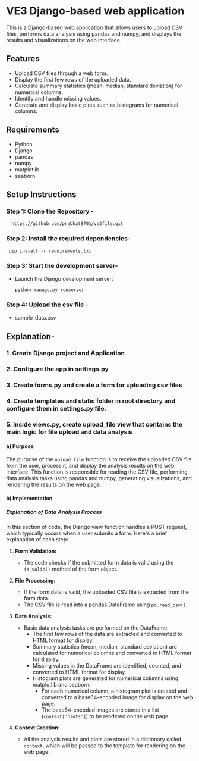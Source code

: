 # VE3 Django-based web application

This is a Django-based web application that allows users to upload CSV files, performs data analysis using pandas and numpy, and displays the results and visualizations on the web interface.

## Features

- Upload CSV files through a web form.
- Display the first few rows of the uploaded data.
- Calculate summary statistics (mean, median, standard deviation) for numerical columns.
- Identify and handle missing values.
- Generate and display basic plots such as histograms for numerical columns.

## Requirements

- Python
- Django
- pandas
- numpy
- matplotlib
- seaborn

## Setup Instructions

### Step 1: Clone the Repository - 
     
      https://github.com/prabhat8701/ve3file.git
     
      
### Step 2: Install the required dependencies-
     
     pip install -r requirements.txt
     
     
### Step 3: Start the development server-
- Launch the Django development server:
     ```
     python manage.py runserver
     ```
### Step 4: Upload the csv file - 
- sample_data.csv


## Explanation-

### 1. Create Django project and Application
### 2. Configure the app in settings.py
### 3. Create forms.py and create a form for uploading csv files
### 4. Create templates and static folder in root directory and configure them in settings.py file.
### 5. Inside views.py, create upload_file view that contains the main logic for file upload and data analysis
#### a) Purpose
The purpose of the `upload_file` function is to receive the uploaded CSV file from the user, process it, and display the analysis results on the web interface. This function is responsible for reading the CSV file, performing data analysis tasks using pandas and numpy, generating visualizations, and rendering the results on the web page.

#### b) Implementation
##### Explanation of Data Analysis Process

In this section of code, the Django view function handles a POST request, which typically occurs when a user submits a form. Here's a brief explanation of each step:

1. **Form Validation:** 
   - The code checks if the submitted form data is valid using the `is_valid()` method of the form object.

2. **File Processing:**
   - If the form data is valid, the uploaded CSV file is extracted from the form data.
   - The CSV file is read into a pandas DataFrame using `pd.read_csv()`.

3. **Data Analysis:**
   - Basic data analysis tasks are performed on the DataFrame:
     - The first few rows of the data are extracted and converted to HTML format for display.
     - Summary statistics (mean, median, standard deviation) are calculated for numerical columns and converted to HTML format for display.
     - Missing values in the DataFrame are identified, counted, and converted to HTML format for display.
     - Histogram plots are generated for numerical columns using matplotlib and seaborn:
       - For each numerical column, a histogram plot is created and converted to a base64-encoded image for display on the web page.
       - The base64-encoded images are stored in a list (`context['plots']`) to be rendered on the web page.

4. **Context Creation:**
   - All the analysis results and plots are stored in a dictionary called `context`, which will be passed to the template for rendering on the web page.


